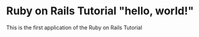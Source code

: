 # Ruby on Rails Tutorial "hello, world!"

This is the first application of the Ruby on Rails Tutorial